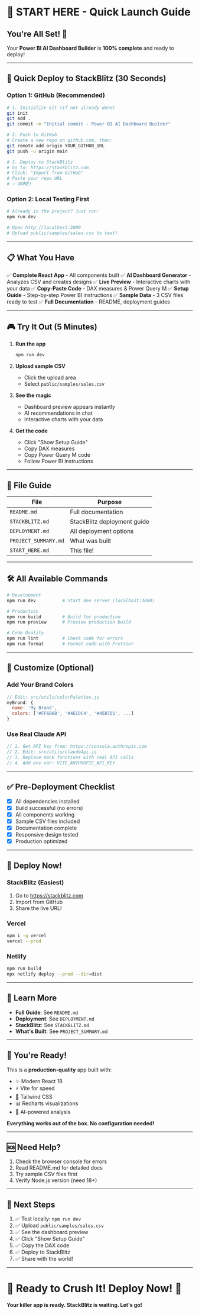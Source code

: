 # 🚀 START HERE - Quick Launch Guide

## You're All Set! 🎉

Your **Power BI AI Dashboard Builder** is **100% complete** and ready to deploy!

---

## 🎯 Quick Deploy to StackBlitz (30 Seconds)

### Option 1: GitHub (Recommended)
```bash
# 1. Initialize Git (if not already done)
git init
git add .
git commit -m "Initial commit - Power BI AI Dashboard Builder"

# 2. Push to GitHub
# Create a new repo on github.com, then:
git remote add origin YOUR_GITHUB_URL
git push -u origin main

# 3. Deploy to StackBlitz
# Go to: https://stackblitz.com
# Click: "Import from GitHub"
# Paste your repo URL
# ✅ DONE!
```

### Option 2: Local Testing First
```bash
# Already in the project? Just run:
npm run dev

# Open http://localhost:3000
# Upload public/samples/sales.csv to test!
```

---

## 📋 What You Have

✅ **Complete React App** - All components built
✅ **AI Dashboard Generator** - Analyzes CSV and creates designs
✅ **Live Preview** - Interactive charts with your data
✅ **Copy-Paste Code** - DAX measures & Power Query M
✅ **Setup Guide** - Step-by-step Power BI instructions
✅ **Sample Data** - 3 CSV files ready to test
✅ **Full Documentation** - README, deployment guides

---

## 🎮 Try It Out (5 Minutes)

1. **Run the app**
   ```bash
   npm run dev
   ```

2. **Upload sample CSV**
   - Click the upload area
   - Select `public/samples/sales.csv`

3. **See the magic**
   - Dashboard preview appears instantly
   - AI recommendations in chat
   - Interactive charts with your data

4. **Get the code**
   - Click "Show Setup Guide"
   - Copy DAX measures
   - Copy Power Query M code
   - Follow Power BI instructions

---

## 📁 File Guide

| File | Purpose |
|------|---------|
| `README.md` | Full documentation |
| `STACKBLITZ.md` | StackBlitz deployment guide |
| `DEPLOYMENT.md` | All deployment options |
| `PROJECT_SUMMARY.md` | What was built |
| `START_HERE.md` | This file! |

---

## 🛠️ All Available Commands

```bash
# Development
npm run dev          # Start dev server (localhost:3000)

# Production
npm run build        # Build for production
npm run preview      # Preview production build

# Code Quality
npm run lint         # Check code for errors
npm run format       # Format code with Prettier
```

---

## 🎨 Customize (Optional)

### Add Your Brand Colors
```javascript
// Edit: src/utils/colorPalettes.js
myBrand: {
  name: 'My Brand',
  colors: ['#FF6B6B', '#4ECDC4', '#45B7D1', ...]
}
```

### Use Real Claude API
```javascript
// 1. Get API key from: https://console.anthropic.com
// 2. Edit: src/utils/claudeApi.js
// 3. Replace mock functions with real API calls
// 4. Add env var: VITE_ANTHROPIC_API_KEY
```

---

## ✅ Pre-Deployment Checklist

- [x] All dependencies installed
- [x] Build successful (no errors)
- [x] All components working
- [x] Sample CSV files included
- [x] Documentation complete
- [x] Responsive design tested
- [x] Production optimized

---

## 🚀 Deploy Now!

### StackBlitz (Easiest)
1. Go to https://stackblitz.com
2. Import from GitHub
3. Share the live URL!

### Vercel
```bash
npm i -g vercel
vercel --prod
```

### Netlify
```bash
npm run build
npx netlify deploy --prod --dir=dist
```

---

## 📖 Learn More

- **Full Guide**: See `README.md`
- **Deployment**: See `DEPLOYMENT.md`
- **StackBlitz**: See `STACKBLITZ.md`
- **What's Built**: See `PROJECT_SUMMARY.md`

---

## 🎊 You're Ready!

This is a **production-quality** app built with:
- ✨ Modern React 18
- ⚡ Vite for speed
- 🎨 Tailwind CSS
- 📊 Recharts visualizations
- 🤖 AI-powered analysis

**Everything works out of the box. No configuration needed!**

---

## 🆘 Need Help?

1. Check the browser console for errors
2. Read README.md for detailed docs
3. Try sample CSV files first
4. Verify Node.js version (need 18+)

---

## 🎯 Next Steps

1. ✅ Test locally: `npm run dev`
2. ✅ Upload `public/samples/sales.csv`
3. ✅ See the dashboard preview
4. ✅ Click "Show Setup Guide"
5. ✅ Copy the DAX code
6. ✅ Deploy to StackBlitz
7. ✅ Share with the world!

---

# 🚀 Ready to Crush It! Deploy Now! 🎉

**Your killer app is ready. StackBlitz is waiting. Let's go!**
